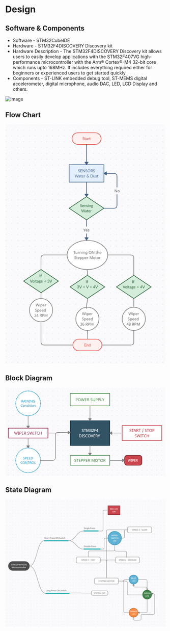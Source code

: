 # Design

## Software & Components
* Software - STM32CubeIDE
* Hardware - STM32F4DISCOVERY Discovery kit
* Hardware Description - The STM32F4DISCOVERY Discovery kit allows users to easily develop applications with the STM32F407VG high-performance microcontroller with the Arm® Cortex®-M4 32-bit core which runs upto 168MHz. It includes everything required either for beginners or experienced users to get started quickly
* Components - ST-LINK embedded debug tool, ST-MEMS digital accelerometer, digital microphone, audio DAC, LED, LCD Display and others.

![image](https://www.st.com/bin/ecommerce/api/image.PF252419.en.feature-description-include-personalized-no-cpn-medium.jpg)

## Flow Chart

![image](https://github.com/tejas-rv/M3_WiperControlSystem/blob/main/2_Design/FlowChart.png)

## Block Diagram

![image](https://github.com/tejas-rv/M3_WiperControlSystem/blob/main/2_Design/BlockDiagram.png)

## State Diagram
![image](https://github.com/tejas-rv/M3_WiperControlSystem/blob/main/2_Design/StateDiagram.png)
